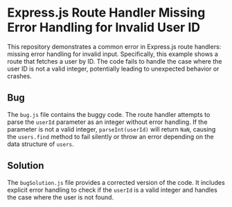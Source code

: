 # Express.js Route Handler Missing Error Handling for Invalid User ID

This repository demonstrates a common error in Express.js route handlers: missing error handling for invalid input. Specifically, this example shows a route that fetches a user by ID.  The code fails to handle the case where the user ID is not a valid integer, potentially leading to unexpected behavior or crashes.

## Bug

The `bug.js` file contains the buggy code.  The route handler attempts to parse the `userId` parameter as an integer without error handling. If the parameter is not a valid integer, `parseInt(userId)` will return `NaN`, causing the `users.find` method to fail silently or throw an error depending on the data structure of `users`.

## Solution

The `bugSolution.js` file provides a corrected version of the code.  It includes explicit error handling to check if the `userId` is a valid integer and handles the case where the user is not found.